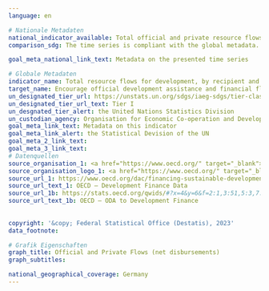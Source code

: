 ```yaml
---
language: en    

# Nationale Metadaten    
national_indicator_available: Total official and private resource flows for development (net disbursements)    
comparison_sdg: The time series is compliant with the global metadata.    

goal_meta_national_link_text: Metadata on the presented time series    

# Globale Metadaten    
indicator_name: Total resource flows for development, by recipient and donor countries and type of flow (e.g. official development assistance, foreign direct investment and other flows)    
target_name: Encourage official development assistance and financial flows, including foreign direct investment, to States where the need is greatest, in particular least developed countries, African countries, small island developing States and landlocked developing countries, in accordance with their national plans and programmes    
un_designated_tier_url: https://unstats.un.org/sdgs/iaeg-sdgs/tier-classification/    
un_designated_tier_url_text: Tier I    
un_desgnated_tier_alert: the United Nations Statistics Division    
un_custodian_agency: Organisation for Economic Co-operation and Development (OECD)    
goal_meta_link_text: Metadata on this indicator    
goal_meta_link_alert: the Statistical Devision of the UN    
goal_meta_2_link_text:     
goal_meta_3_link_text:         
# Datenquellen
source_organisation_1: <a href="https://www.oecd.org/" target="_blank"> Organisation for Economic Co-operation and Development (OECD) </a>
source_organisation_logo_1: <a href="https://www.oecd.org/" target="_blank"><img src="https://g205sdgs.github.io/sdg-indicators/public/OrgImgEn/oecd.png" alt="Logo oecd" style="height:60px; width:148px"/></a>
source_url_1: https://www.oecd.org/dac/financing-sustainable-development/development-finance-data/
source_url_text_1: OECD – Development Finance Data
source_url_1b: https://stats.oecd.org/qwids/#?x=4&y=6&f=2:1,3:51,5:3,7:2,1:10&q=2:1+3:51+5:3+7:2+1:10+4:1,2,3,100,149,5+6:2010,2011,2012,2013,2014,2015,2016,2017,2018,2019,2020,2021
source_url_text_1b: OECD – ODA to Development Finance
    
    
copyright: '&copy; Federal Statistical Office (Destatis), 2023'    
data_footnote:     

# Grafik Eigenschaften    
graph_title: Official and Private Flows (net disbursements)
graph_subtitles:    

national_geographical_coverage: Germany    
---
```


<span></span>